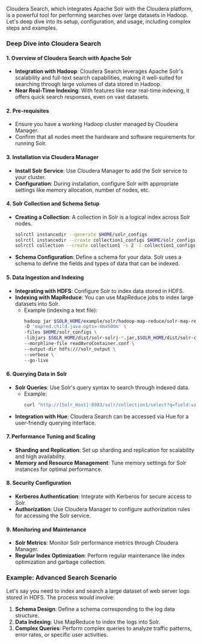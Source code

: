 Cloudera Search, which integrates Apache Solr with the Cloudera platform, is a powerful tool for performing searches over large datasets in Hadoop. Let's deep dive into its setup, configuration, and usage, including complex steps and examples.

### Deep Dive into Cloudera Search

#### 1. Overview of Cloudera Search with Apache Solr
- **Integration with Hadoop**: Cloudera Search leverages Apache Solr's scalability and full-text search capabilities, making it well-suited for searching through large volumes of data stored in Hadoop.
- **Near Real-Time Indexing**: With features like near real-time indexing, it offers quick search responses, even on vast datasets.

#### 2. Pre-requisites
- Ensure you have a working Hadoop cluster managed by Cloudera Manager.
- Confirm that all nodes meet the hardware and software requirements for running Solr.

#### 3. Installation via Cloudera Manager
- **Install Solr Service**: Use Cloudera Manager to add the Solr service to your cluster.
- **Configuration**: During installation, configure Solr with appropriate settings like memory allocation, number of nodes, etc.

#### 4. Solr Collection and Schema Setup
- **Creating a Collection**: A collection in Solr is a logical index across Solr nodes.
  ```bash
  solrctl instancedir --generate $HOME/solr_configs
  solrctl instancedir --create collection1_configs $HOME/solr_configs
  solrctl collection --create collection1 -s 2 -c collection1_configs
  ```
- **Schema Configuration**: Define a schema for your data. Solr uses a schema to define the fields and types of data that can be indexed.

#### 5. Data Ingestion and Indexing
- **Integrating with HDFS**: Configure Solr to index data stored in HDFS.
- **Indexing with MapReduce**: You can use MapReduce jobs to index large datasets into Solr.
  - Example (indexing a text file):
    ```bash
    hadoop jar $SOLR_HOME/example/solr/hadoop-map-reduce/solr-map-reduce-1.0.jar \
    -D 'mapred.child.java.opts=-Xmx500m' \
    -files $HOME/solr_configs \
    -libjars $SOLR_HOME/dist/solr-solrj-*.jar,$SOLR_HOME/dist/solr-core-*.jar \
    --morphline-file readAvroContainer.conf \
    --output-dir hdfs:///solr_output \
    --verbose \
    --go-live
    ```

#### 6. Querying Data in Solr
- **Solr Queries**: Use Solr's query syntax to search through indexed data.
  - Example:
    ```bash
    curl "http://[Solr_Host]:8983/solr/collection1/select?q=field:value&wt=json&indent=true"
    ```
- **Integration with Hue**: Cloudera Search can be accessed via Hue for a user-friendly querying interface.

#### 7. Performance Tuning and Scaling
- **Sharding and Replication**: Set up sharding and replication for scalability and high availability.
- **Memory and Resource Management**: Tune memory settings for Solr instances for optimal performance.

#### 8. Security Configuration
- **Kerberos Authentication**: Integrate with Kerberos for secure access to Solr.
- **Authorization**: Use Cloudera Manager to configure authorization rules for accessing the Solr service.

#### 9. Monitoring and Maintenance
- **Solr Metrics**: Monitor Solr performance metrics through Cloudera Manager.
- **Regular Index Optimization**: Perform regular maintenance like index optimization and garbage collection.

### Example: Advanced Search Scenario
Let's say you need to index and search a large dataset of web server logs stored in HDFS. The process would involve:

1. **Schema Design**: Define a schema corresponding to the log data structure.
2. **Data Indexing**: Use MapReduce to index the logs into Solr.
3. **Complex Queries**: Perform complex queries to analyze traffic patterns, error rates, or specific user activities.
